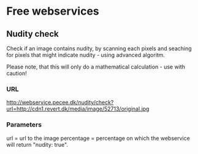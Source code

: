 # Free webservices


## Nudity check

Check if an image contains nudity, by scanning each pixels and seaching for pixels that might indicate nudity - using advanced algoritm.

Please note, that this will only do a mathematical calculation - use with caution!

### URL
http://webservice.pecee.dk/nudity/check?url=http://cdn1.revert.dk/media/image/52713/original.jpg

### Parameters
url = url to the image
percentage = percentage on which the webservice will return "nudity: true".
